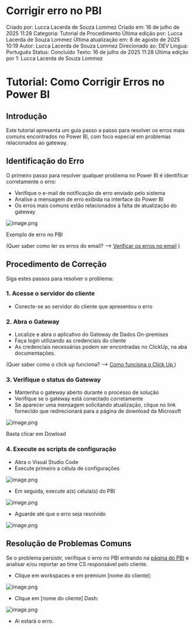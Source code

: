 # Corrigir erro no PBI

Criado por: Lucca Lacerda de Souza Lommez
Criado em: 16 de julho de 2025 11:28
Categoria: Tutorial de Procedimento
Última edição por: Lucca Lacerda de Souza Lommez
Última atualização em: 8 de agosto de 2025 10:19
Autor: Lucca Lacerda de Souza Lommez
Direcionado ao: DEV
Lingua: Português
Status: Concluído
Texto: 16 de julho de 2025 11:28
Última edição por 1: Lucca Lacerda de Souza Lommez

# Tutorial: Como Corrigir Erros no Power BI

## Introdução

Este tutorial apresenta um guia passo a passo para resolver os erros mais comuns encontrados no Power BI, com foco especial em problemas relacionados ao gateway.

## Identificação do Erro

O primeiro passo para resolver qualquer problema no Power BI é identificar corretamente o erro:

- Verifique o e-mail de notificação de erro enviado pelo sistema
- Analise a mensagem de erro exibida na interface do Power BI
- Os erros mais comuns estão relacionados à falta de atualização do gateway

![image.png](Docs/CorrigirerronoPBI/image.png)

Exemplo de erro no PBI 

(Quer saber como ler os erros do email? —> [Verificar os erros no email](https://www.notion.so/Verificar-os-erros-no-email-2306f59d8418807ebab8e95f4151e68b?pvs=21) )

## Procedimento de Correção

Siga estes passos para resolver o problema:

### 1. Acesse o servidor do cliente

- Conecte-se ao servidor do cliente que apresentou o erro

### 2. Abra o Gateway

- Localize e abra o aplicativo do Gateway de Dados On-premises
- Faça login utilizando as credenciais do cliente
- As credenciais necessárias podem ser encontradas no ClickUp, na aba documentações.

(Quer saber como o click up funciona? —> [Como funciona o Click Up ](https://www.notion.so/Como-funciona-o-Click-Up-2336f59d841880cc923dee61ca0b97c6?pvs=21))

### 3. Verifique o status do Gateway

- Mantenha o gateway aberto durante o processo de solução
- Verifique se o gateway está conectado corretamente
- Se aparecer uma mensagem solicitando atualização, clique no link fornecido que redirecionará para a página de download da Microsoft

![image.png](Docs/CorrigirerronoPBI/image%201.png)

Basta clicar em Dowload

### 4. Execute os scripts de configuração

- Abra o Visual Studio Code
- Execute primeiro a célula de configurações

![image.png](Docs/CorrigirerronoPBI/image%202.png)

- Em seguida, execute a(s) célula(s) do PBI

![image.png](Docs/CorrigirerronoPBI/image%203.png)

- Aguarde até que o erro seja resolvido

![image.png](Docs/CorrigirerronoPBI/image%204.png)

## Resolução de Problemas Comuns

Se o problema persistir, verifique o erro no PBI entrando na [página do PBI](https://app.powerbi.com/home?experience=power-bi) e analisar e/ou reportar ao time CS responsável pelo cliente.

- Clique em workspaces e em premium [nome do cliente]:

![image.png](Docs/CorrigirerronoPBI/image%205.png)

- Clique em [nome do cliente] Dash:

![image.png](Docs/CorrigirerronoPBI/image%206.png)

- Ai estará o erro.